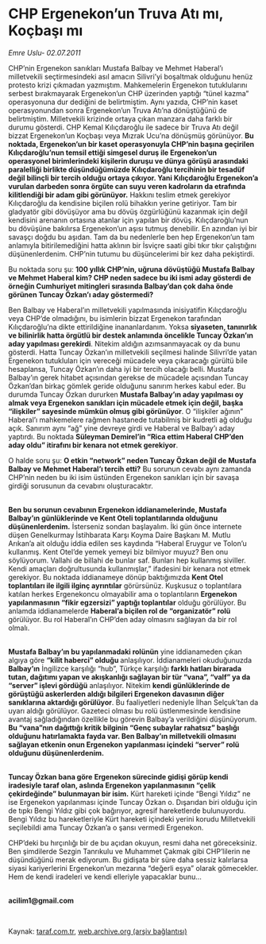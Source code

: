 # CHP Ergenekon’un Truva Atı mı, Koçbaşı mı 

*Emre Uslu- 02.07.2011*

<div class="yazi"><p>CHP’nin Ergenekon sanıkları Mustafa Balbay ve Mehmet Haberal’ı milletvekili seçtirmesindeki asıl amacın Silivri’yi boşaltmak olduğunu henüz protesto krizi çıkmadan yazmıştım. Mahkemelerin Ergenekon tutuklularını serbest bırakmayarak Ergenekon’un CHP üzerinden yaptığı “tünel kazma” operasyonuna dur dediğini de belirtmiştim. Aynı yazıda, CHP’nin kaset operasyonundan sonra Ergenekon’un Truva Atı’na dönüştüğünü de belirtmiştim. Milletvekili krizinde ortaya çıkan manzara daha farklı bir durumu gösterdi. CHP Kemal Kılıçdaroğlu ile sadece bir Truva Atı değil bizzat Ergenekon’un Koçbaşı veya Mızrak Ucu’na dönüşmüş görünüyor. <b>Bu noktada, Ergenekon’un bir kaset operasyonuyla CHP’nin başına geçirilen Kılıçdaroğlu’nun temsil ettiği simgesel duruş ile Ergenekon’un operasyonel birimlerindeki kişilerin duruşu ve dünya görüşü arasındaki paralelliği birlikte düşündüğümüzde Kılıçdaroğlu tercihinin bir tesadüf değil bilinçli bir tercih olduğu ortaya çıkıyor. Yani Kılıçdaroğlu Ergenekon’a vurulan darbeden sonra örgüte can suyu veren kadroların da etrafında kilitlendiği bir adam gibi görünüyor.</b> Hakkını teslim etmek gerekiyor Kılıçdaroğlu da kendisine biçilen rolü bihakkın yerine getiriyor. Tam bir gladyatör gibi dövüşüyor ama bu dövüş özgürlüğünü kazanmak için değil kendisini arenanın ortasına atanlar için yapılan bir dövüş. Kılıçdaroğlu’nun bu dövüşüne bakılırsa Ergenekon’un aşısı tutmuş denebilir. En azından iyi bir savaşçı doğdu bu aşıdan. Tam da bu nedenlerle ben hep Ergenekon’un tam anlamıyla bitirilemediğini hatta aklının bir İsviçre saati gibi tıkır tıkır çalıştığını düşünenlerdenim. CHP’nin tutumu bu düşüncelerimi bir kez daha pekiştirdi.</p>
<p>Bu noktada soru şu: <b>100 yıllık CHP’nin, uğruna dövüştüğü Mustafa Balbay ve Mehmet Haberal kim? CHP neden sadece bu iki ismi aday gösterdi de örneğin Cumhuriyet mitingleri sırasında Balbay’dan çok daha önde görünen Tuncay Özkan’ı aday göstermedi?</b> </p>
<p>Ben Balbay ve Haberal’ın milletvekili yapılmasında inisiyatifin Kılıçdaroğlu veya CHP’de olmadığını, bu isimlerin bizzat Ergenekon tarafından Kılıçdaroğlu’na dikte ettirildiğine inananlardanım. Yoksa <b>siyaseten, tanınırlık ve bilinirlik hatta örgütlü bir destek anlamında öncelikle Tuncay Özkan’ın aday yapılması gerekirdi</b>. Nitekim aldığın azımsanmayacak oy da bunu gösterdi. Hatta Tuncay Özkan’ın milletvekili seçilmesi halinde Silivri’de yatan Ergenekon tutukluları için vereceği mücadele veya çıkaracağı gürültü bile hesaplansa, Tuncay Özkan’ın daha iyi bir tercih olacağı belli. Mustafa Balbay’ın gerek hitabet açısından gerekse de mücadele açısından Tuncay Özkan’dan birkaç gömlek geride olduğunu sanırım herkes kabul eder. Bu durumda Tuncay Özkan dururken <b>Mustafa Balbay’ın aday yapılması oy almak veya Ergenekon sanıkları için mücadele etmek için değil, başka “ilişkiler” sayesinde mümkün olmuş gibi görünüyor</b>. O “ilişkiler ağının” Haberal’ı mahkemelere rağmen hastanede tutabilmiş bir kudretli ağ olduğu açık. Sanırım aynı “ağ” yine devreye girdi ve Haberal ve Balbay’ı aday yaptırdı. Bu noktada <b>Süleyman Demirel’in “Rica ettim Haberal CHP’den aday oldu” itirafını bir kenara not etmek gerekiyor</b>. </p>
<p>O halde soru şu: <b>O etkin “network” neden Tuncay Özkan değil de Mustafa Balbay ve Mehmet Haberal’ı tercih etti?</b> Bu sorunun cevabı aynı zamanda CHP’nin neden bu iki isim üstünden Ergenekon sanıkları için bir savaşa girdiği sorusunun da cevabını oluşturacaktır. </p>
<p><b><br/>Ben bu sorunun cevabının Ergenekon iddianamelerinde, Mustafa Balbay’ın günlüklerinde ve Kent Oteli toplantılarında olduğunu düşünenlerdenim.</b> İsterseniz sondan başlayalım. İki gün önce internete düşen Genelkurmay İstihbarata Karşı Koyma Daire Başkanı M. Mutlu Arıkan’a ait olduğu iddia edilen ses kaydında “Haberal Eruygur ve Tolon’u kullanmış. Kent Otel’de yemek yemeyi biz bilmiyor muyuz? Ben onu söylüyorum. Vallahi de billahi de bunlar saf. Bunları hep kullanmış siviller. Kendi amaçları doğrultusunda kullanmışlar,” ifadesini bir kenara not etmek gerekiyor. Bu noktada iddianameye dönüp baktığımızda <b>Kent Otel toplantıları ile ilgili ilginç ayrıntılar</b> görürsünüz. Kuşkusuz o toplantılara katılan herkes Ergenekoncu olmayabilir ama o toplantıların <b>Ergenekon yapılanmasının “fikir egzersizi” yaptığı toplantılar</b> olduğu görülüyor. Bu anlamda iddianamelerde <b>Haberal’a biçilen rol de “organizatör” rolü</b> görülüyor. Bu rol Haberal’ın CHP’den aday olmasını sağlayan da bir rol olmalı. </p>
<p><b><br/>Mustafa Balbay’ın bu yapılanmadaki rolünün</b> yine iddianameden çıkan algıya göre <b>“kilit haberci” olduğu </b>anlaşılıyor. İddianameleri okuduğunuzda <b>Balbay’ın</b> İngilizce karşılığı “hub”, Türkçe karşılığı <b>farklı hatları birarada tutan, dağıtımı yapan ve akışkanlığı sağlayan bir tür “vana”, “valf” ya da “server” işlevi gördüğü</b> anlaşılıyor. Nitekim <b>kendi günlüklerinde de görüştüğü askerlerden aldığı bilgileri Ergenekon davasının diğer sanıklarına aktardığı görülüyor</b>. Bu faaliyetleri nedeniyle İlhan Selçuk’tan da uyarı aldığı görülüyor. Gazeteci olması bu rolü üstlenmesinde kendisine avantaj sağladığından özellikle bu görevin Balbay’a verildiğini düşünüyorum. <b>Bu “vana”nın dağıttığı kritik bilginin “Genç subaylar rahatsız” başlığı olduğunu hatırlamakta fayda var. Ben Balbay’ın milletvekili olmasını sağlayan etkenin onun Ergenekon yapılanması içindeki “server” rolü olduğunu düşünenlerdenim. </b></p>
<p><b><br/>Tuncay Özkan bana göre</b> <b>Ergenekon sürecinde gidişi görüp kendi iradesiyle taraf olan, aslında Ergenekon yapılanmasının “çelik çekirdeğinde” bulunmayan bir isim.</b> Kürt hareketi içinde “Bengi Yıldız” ne ise Ergenekon yapılanması içinde Tuncay Özkan o. Dışarıdan biri olduğu için de tıpkı Bengi Yıldız gibi çok bağırıyor, agresif hareketlerde bulunuyordu. Bengi Yıldız bu hareketleriyle Kürt hareketi içindeki yerini korudu Milletvekili seçilebildi ama Tuncay Özkan’a o şansı vermedi Ergenekon. </p>
<p>CHP’deki bu hırçınlığı bir de bu açıdan okuyun, resmi daha net göreceksiniz. Ben şimdilerde Sezgin Tanrıkulu ve Muhammet Çakmak gibi CHP’lilerin ne düşündüğünü merak ediyorum. Bu gidişata bir süre daha sessiz kalırlarsa siyasi kariyerlerini Ergenekon’un mezarına “değerli eşya” olarak gömecekler. Hem de kendi iradeleri ve kendi elleriyle yapacaklar bunu...</p>
<p><b><br/>acilim1@gmail.com</b></p>
<p><b> </b></p>
</div>

Kaynak: [taraf.com.tr](http://www.taraf.com.tr:80/emre-uslu/makale-chp-ergenekon-un-truva-ati-mi-kocbasi-mi.htm), [web.archive.org (arşiv bağlantısı)](http://web.archive.org/web/20131120073517/http://www.taraf.com.tr:80/emre-uslu/makale-chp-ergenekon-un-truva-ati-mi-kocbasi-mi.htm)
